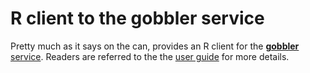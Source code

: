 # R client to the gobbler service

Pretty much as it says on the can, provides an R client for the [**gobbler** service](https://github.com/ArtifactDB/gobbler).
Readers are referred to the the [user guide](vignettes/userguide.Rmd) for more details.
